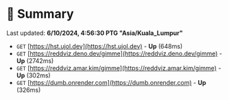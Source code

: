 # 📖 Summary
Last updated: **6/10/2024, 4:56:30 PTG "Asia/Kuala_Lumpur"**

- `GET` [https://hst.ujol.dev](https://hst.ujol.dev) - **Up** (648ms)
- `GET` [https://reddviz.deno.dev/gimme](https://reddviz.deno.dev/gimme) - **Up** (2742ms)
- `GET` [https://reddviz.amar.kim/gimme](https://reddviz.amar.kim/gimme) - **Up** (302ms)
- `GET` [https://dumb.onrender.com](https://dumb.onrender.com) - **Up** (326ms)
